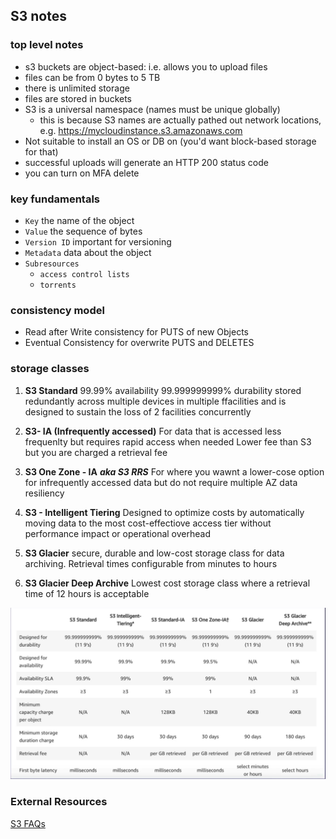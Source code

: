 ## S3 notes

### top level notes
 - s3 buckets are object-based: i.e. allows you to upload files
 - files can be from 0 bytes to 5 TB
 - there is unlimited storage
 - files are stored in buckets
 - S3 is a universal namespace (names must be unique globally)
    - this is because S3 names are actually pathed out network locations, e.g. https://mycloudinstance.s3.amazonaws.com
 - Not suitable to install an OS or DB on (you'd want block-based storage for that)
 - successful uploads will generate an HTTP 200 status code
 - you can turn on MFA delete

### key fundamentals
- `Key` the name of the object
- `Value` the sequence of bytes
- `Version ID` important for versioning
- `Metadata` data about the object
- `Subresources`
   - `access control lists`
   - `torrents`

### consistency model
- Read after Write consistency for PUTS of new Objects
- Eventual Consistency for overwrite PUTS and DELETES 


### storage classes
1. **S3 Standard**
99.99% availability
99.999999999% durability
stored redundantly across multiple devices in multiple ffacilities and is designed to sustain the loss of 2 facilities concurrently

2. **S3- IA (Infrequently accessed)**
For data that is accessed less frequenlty but requires rapid access when needed
Lower fee than S3 but you are charged a retrieval fee

3. **S3 One Zone - IA** ***aka S3 RRS***
For where you wawnt a lower-cose option for infrequently accessed data but do not require multiple AZ data resiliency

4. **S3 - Intelligent Tiering**
Designed to optimize costs by automatically moving data to the most cost-effectiove access tier without performance impact or operational overhead

5. **S3 Glacier**
secure, durable and low-cost storage class for data archiving.  Retrieval times configurable from minutes to hours

6. **S3 Glacier Deep Archive**
Lowest cost storage class where a retrieval time of 12 hours is acceptable

![image](https://github.com/mmcintyre1/aws-training-resources/blob/master/images/s3-comparison.PNG)

### External Resources
[S3 FAQs](https://aws.amazon.com/s3/faqs/)
